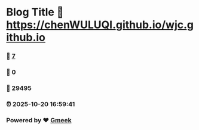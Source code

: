 # Blog Title :link: https://chenWULUQI.github.io/wjc.github.io 
### :page_facing_up: [7](https://chenWULUQI.github.io/wjc.github.io/tag.html) 
### :speech_balloon: 0 
### :hibiscus: 29495 
### :alarm_clock: 2025-10-20 16:59:41 
### Powered by :heart: [Gmeek](https://github.com/Meekdai/Gmeek)
